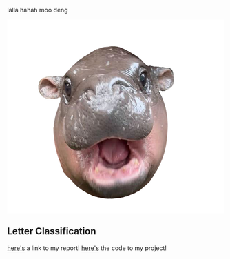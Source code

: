 lalla hahah moo deng

<img align="center" width="600" height="450" src="/assets/IMG/moo_deng.png">


## Letter Classification
[here's]() a link to my report!
[here's](https://colab.research.google.com/drive/1endlV-rQl5P6LqIz762wmDO4HQpRJSm_?usp=sharing) the code to my project! 


